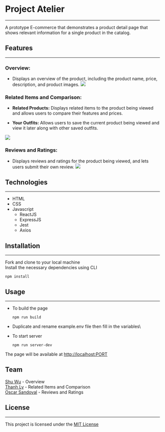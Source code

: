 # Project Atelier
---
  A prototype E-commerce that demonstrates a product detail page that shows relevant information for a single product in the catalog.

## Features
___
  ### Overview:
  * Displays an overview of the product, including the product name, price, description, and product images.
![](http://g.recordit.co/Ep1iiA2CYk.gif)

  ### Related Items and Comparison:
  * **Related Products:** Displays related items to the product being viewed and allows users to compare their features and prices.

  * **Your Outfits:** Allows users to save the current product being viewed and view it later along with other saved outfits.

![](http://g.recordit.co/TfhO86giLL.gif)

  ### Reviews and Ratings:
  * Displays reviews and ratings for the product being viewed, and lets users submit their own review.
![](http://g.recordit.co/PgjbyxRNRc.gif)

## Technologies
---
* HTML
* CSS
* Javascript
  * ReactJS
  * ExpressJS
  * Jest
  * Axios

## Installation
---
Fork and clone to your local machine\
Install the necessary dependencies using CLI
```
npm install
```

## Usage
---
* To build the page
    ```
    npm run build
    ```
* Duplicate and rename example.env file then fill in the variables\

* To start server
    ```
    npm run server-dev
    ```


The page will be available at [http://localhost:PORT]()

## Team
[Shu Wu](https://github.com/swu1747) - Overview \
[Thanh Ly](https://github.com/thanhgly) - Related Items and Comparison\
[Oscar Sandoval](https://github.com/Pawpee0) - Reviews and Ratings
## License
---
This project is licensed under the [MIT License](https://opensource.org/license/mit/)
